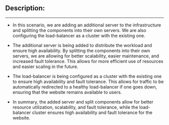 ## Description:
---
- In this scenario, we are adding an additional server to the infrastructure and splitting the components into their own servers. We are also configuring the load-balancer as a cluster with the existing one.

- The additional server is being added to distribute the workload and ensure high availability. By splitting the components into their own servers, we are allowing for better scalability, easier maintenance, and increased fault tolerance. This allows for more efficient use of resources and easier scaling in the future.

- The load-balancer is being configured as a cluster with the existing one to ensure high availability and fault tolerance. This allows for traffic to be automatically redirected to a healthy load-balancer if one goes down, ensuring that the website remains available to users.

- In summary, the added server and split components allow for better resource utilization, scalability, and fault tolerance, while the load-balancer cluster ensures high availability and fault tolerance for the website.
